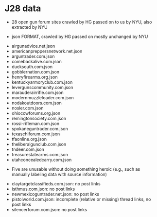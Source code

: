 # J28 data

* 28 open gun forum sites crawled by HG passed on to us by NYU, also extracted by NYU

* json FORMAT, crawled by HG passed on mostly unchanged by NYU
- airgunadvice.net.json
- americanpreppersnetwork.net.json
- arguntrader.com.json
- comebackalive.com.json
- ducksouth.com.json
- gobblernation.com.json
- henryfirearms.org.json
- kentuckyarmoryclub.com.json
- levergunscommunity.com.json
- marauderairrifle.com.json
- modernmuzzleloader.com.json
- nodakoutdoors.com.json
- nosler.com.json
- ohioccwforums.org.json
- remingtonsociety.com.json
- rossi-rifleman.com.json
- spokaneguntrader.com.json
- texaschlforum.com.json
- tfaonline.org.json
- theliberalgunclub.com.json
- tndeer.com.json
- treasurestatearms.com.json
- utahconcealedcarry.com.json

* Five are unusable without doing something heroic (e.g., such as manually labeling data with source information)
- claytargetclassifieds.com.json: no post links
- isthmus.com.json: no post links
- newmexicoguntrader.net.json: no post links
- pistolworld.com.json: incomplete (relative or missing) thread links, no post links
- silencerforum.com.json: no post links
